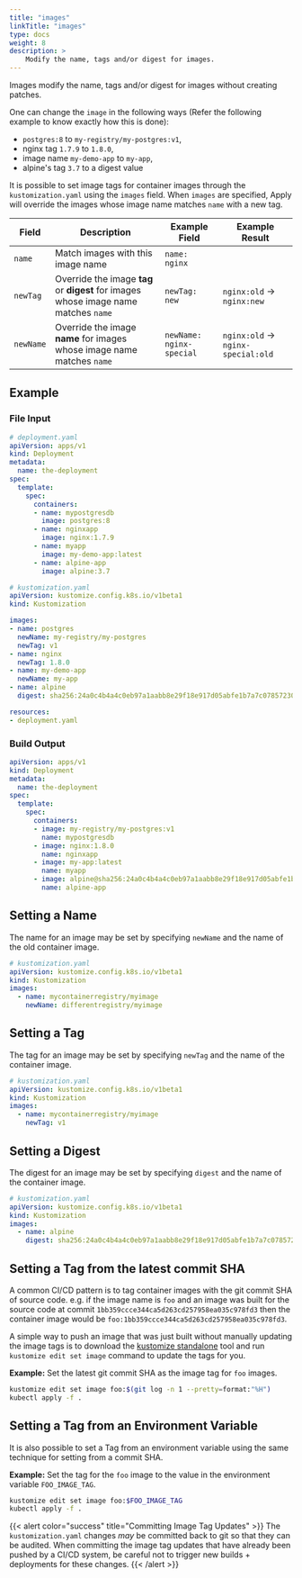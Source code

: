 ```yaml
---
title: "images"
linkTitle: "images"
type: docs
weight: 8
description: >
    Modify the name, tags and/or digest for images.
---
```


Images modify the name, tags and/or digest for images without creating patches. 

One can change the `image` in the following ways (Refer the following example to know exactly how this is done):

- `postgres:8` to `my-registry/my-postgres:v1`,
- nginx tag `1.7.9` to `1.8.0`,
- image name `my-demo-app` to `my-app`,
- alpine's tag `3.7` to a digest value

It is possible to set image tags for container images through
the `kustomization.yaml` using the `images` field.  When `images` are
specified, Apply will override the images whose image name matches `name` with a new
tag.


| Field     | Description                                                              | Example Field | Example Result |
|-----------|--------------------------------------------------------------------------|----------| --- |
| `name`    | Match images with this image name| `name: nginx`| |
| `newTag`  | Override the image **tag** or **digest** for images whose image name matches `name`    | `newTag: new` | `nginx:old` -> `nginx:new` |
| `newName` | Override the image **name** for images whose image name matches `name`   | `newName: nginx-special` | `nginx:old` -> `nginx-special:old` |


## Example

### File Input

```yaml
# deployment.yaml
apiVersion: apps/v1
kind: Deployment
metadata:
  name: the-deployment
spec:
  template:
    spec:
      containers:
      - name: mypostgresdb
        image: postgres:8
      - name: nginxapp
        image: nginx:1.7.9
      - name: myapp
        image: my-demo-app:latest
      - name: alpine-app
        image: alpine:3.7

```

```yaml
# kustomization.yaml
apiVersion: kustomize.config.k8s.io/v1beta1
kind: Kustomization

images:
- name: postgres
  newName: my-registry/my-postgres
  newTag: v1
- name: nginx
  newTag: 1.8.0
- name: my-demo-app
  newName: my-app
- name: alpine
  digest: sha256:24a0c4b4a4c0eb97a1aabb8e29f18e917d05abfe1b7a7c07857230879ce7d3d3

resources:
- deployment.yaml

```

### Build Output

```yaml
apiVersion: apps/v1
kind: Deployment
metadata:
  name: the-deployment
spec:
  template:
    spec:
      containers:
      - image: my-registry/my-postgres:v1
        name: mypostgresdb
      - image: nginx:1.8.0
        name: nginxapp
      - image: my-app:latest
        name: myapp
      - image: alpine@sha256:24a0c4b4a4c0eb97a1aabb8e29f18e917d05abfe1b7a7c07857230879ce7d3d3
        name: alpine-app
```

## Setting a Name

The name for an image may be set by specifying `newName` and the name of the old container image.
```yaml
# kustomization.yaml
apiVersion: kustomize.config.k8s.io/v1beta1
kind: Kustomization
images:
  - name: mycontainerregistry/myimage
    newName: differentregistry/myimage
```

## Setting a Tag

The tag for an image may be set by specifying `newTag` and the name of the container image.
```yaml
# kustomization.yaml
apiVersion: kustomize.config.k8s.io/v1beta1
kind: Kustomization
images:
  - name: mycontainerregistry/myimage
    newTag: v1
```

## Setting a Digest

The digest for an image may be set by specifying `digest` and the name of the container image.
```yaml
# kustomization.yaml
apiVersion: kustomize.config.k8s.io/v1beta1
kind: Kustomization
images:
  - name: alpine
    digest: sha256:24a0c4b4a4c0eb97a1aabb8e29f18e917d05abfe1b7a7c07857230879ce7d3d3
```


## Setting a Tag from the latest commit SHA

A common CI/CD pattern is to tag container images with the git commit SHA of source code.  e.g. if
the image name is `foo` and an image was built for the source code at commit `1bb359ccce344ca5d263cd257958ea035c978fd3`
then the container image would be `foo:1bb359ccce344ca5d263cd257958ea035c978fd3`.

A simple way to push an image that was just built without manually updating the image tags is to
download the [kustomize standalone](https://github.com/kubernetes-sigs/kustomize/) tool and run
`kustomize edit set image` command to update the tags for you.

**Example:** Set the latest git commit SHA as the image tag for `foo` images.

```bash
kustomize edit set image foo:$(git log -n 1 --pretty=format:"%H")
kubectl apply -f .
```

## Setting a Tag from an Environment Variable

It is also possible to set a Tag from an environment variable using the same technique for setting from a commit SHA.

**Example:** Set the tag for the `foo` image to the value in the environment variable `FOO_IMAGE_TAG`.

```bash
kustomize edit set image foo:$FOO_IMAGE_TAG
kubectl apply -f .
```

{{< alert color="success" title="Committing Image Tag Updates" >}}
The `kustomization.yaml` changes *may* be committed back to git so that they
can be audited.  When committing the image tag updates that have already
been pushed by a CI/CD system, be careful not to trigger new builds +
deployments for these changes.
{{< /alert >}}